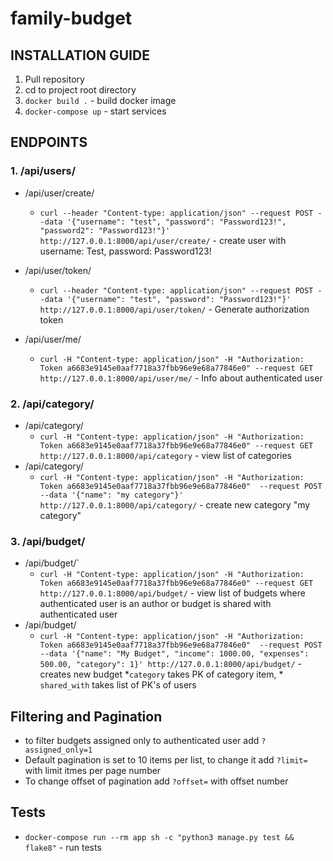 # family-budget

## INSTALLATION GUIDE 

1. Pull repository
2. cd to project root directory
3. `docker build .` - build docker image
4. `docker-compose up` - start services 


## ENDPOINTS

### 1. /api/users/
- /api/user/create/
  - `curl --header "Content-type: application/json" --request POST --data '{"username": "test", "password": "Password123!", "password2": "Password123!"}' http://127.0.0.1:8000/api/user/create/` - create user with username: Test, password: Password123!

- /api/user/token/
  - `curl --header "Content-type: application/json" --request POST --data '{"username": "test", "password": "Password123!"}' http://127.0.0.1:8000/api/user/token/` - Generate authorization token

- /api/user/me/
  - `curl -H "Content-type: application/json" -H "Authorization: Token a6683e9145e0aaf7718a37fbb96e9e68a77846e0" --request GET http://127.0.0.1:8000/api/user/me/` - Info about authenticated user


### 2. /api/category/
- /api/category/
  - `curl -H "Content-type: application/json" -H "Authorization: Token a6683e9145e0aaf7718a37fbb96e9e68a77846e0" --request GET http://127.0.0.1:8000/api/category` - view list of categories
- /api/category/ 
  - `curl -H "Content-type: application/json" -H "Authorization: Token a6683e9145e0aaf7718a37fbb96e9e68a77846e0"  --request POST --data '{"name": "my category"}' http://127.0.0.1:8000/api/category/` - create new category "my category"

### 3. /api/budget/
- /api/budget/` 
  - `curl -H "Content-type: application/json" -H "Authorization: Token a6683e9145e0aaf7718a37fbb96e9e68a77846e0" --request GET http://127.0.0.1:8000/api/budget/` - view list of budgets where authenticated user is an author or budget is shared with authenticated user 
- /api/budget/
  - `curl -H "Content-type: application/json" -H "Authorization: Token a6683e9145e0aaf7718a37fbb96e9e68a77846e0"  --request POST --data '{"name": "My Budget", "income": 1000.00, "expenses": 500.00, "category": 1}' http://127.0.0.1:8000/api/budget/` - creates new budget \*`category` takes PK of category item, \* `shared_with` takes list of PK's of users 


## Filtering and Pagination
- to filter budgets assigned only to authenticated user add `?assigned_only=1`
- Default pagination is set to 10 items per list, to change it add `?limit=` with limit itmes per page number
- To change offset of pagination add `?offset=` with offset number


## Tests 
- `docker-compose run --rm app sh -c "python3 manage.py test && flake8"` - run tests
